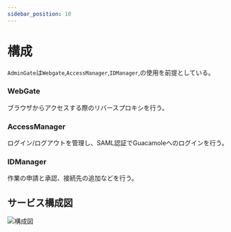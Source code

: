 ```yaml
---
sidebar_position: 10
---
```

# 構成
`AdminGate`は`Webgate`,`AccessManager`,`IDManager`,の使用を前提としている。

### WebGate
ブラウザからアクセスする際のリバースプロキシを行う。

### AccessManager
ログイン/ログアウトを管理し、SAML認証でGuacamoleへのログインを行う。

### IDManager
作業の申請と承認、接続先の追加などを行う。

## サービス構成図

![構成図](/img/composition.png)
